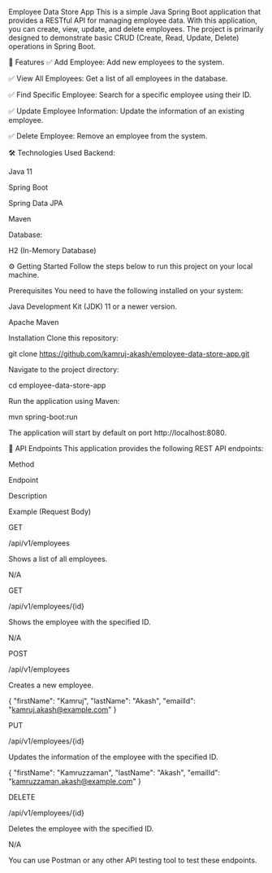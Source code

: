 Employee Data Store App
This is a simple Java Spring Boot application that provides a RESTful API for managing employee data. With this application, you can create, view, update, and delete employees. The project is primarily designed to demonstrate basic CRUD (Create, Read, Update, Delete) operations in Spring Boot.

🚀 Features
✅ Add Employee: Add new employees to the system.

✅ View All Employees: Get a list of all employees in the database.

✅ Find Specific Employee: Search for a specific employee using their ID.

✅ Update Employee Information: Update the information of an existing employee.

✅ Delete Employee: Remove an employee from the system.

🛠️ Technologies Used
Backend:

Java 11

Spring Boot

Spring Data JPA

Maven

Database:

H2 (In-Memory Database)

⚙️ Getting Started
Follow the steps below to run this project on your local machine.

Prerequisites
You need to have the following installed on your system:

Java Development Kit (JDK) 11 or a newer version.

Apache Maven

Installation
Clone this repository:

git clone https://github.com/kamruj-akash/employee-data-store-app.git

Navigate to the project directory:

cd employee-data-store-app

Run the application using Maven:

mvn spring-boot:run

The application will start by default on port http://localhost:8080.

📖 API Endpoints
This application provides the following REST API endpoints:

Method

Endpoint

Description

Example (Request Body)

GET

/api/v1/employees

Shows a list of all employees.

N/A

GET

/api/v1/employees/{id}

Shows the employee with the specified ID.

N/A

POST

/api/v1/employees

Creates a new employee.

{ "firstName": "Kamruj", "lastName": "Akash", "emailId": "kamruj.akash@example.com" }

PUT

/api/v1/employees/{id}

Updates the information of the employee with the specified ID.

{ "firstName": "Kamruzzaman", "lastName": "Akash", "emailId": "kamruzzaman.akash@example.com" }

DELETE

/api/v1/employees/{id}

Deletes the employee with the specified ID.

N/A

You can use Postman or any other API testing tool to test these endpoints.
